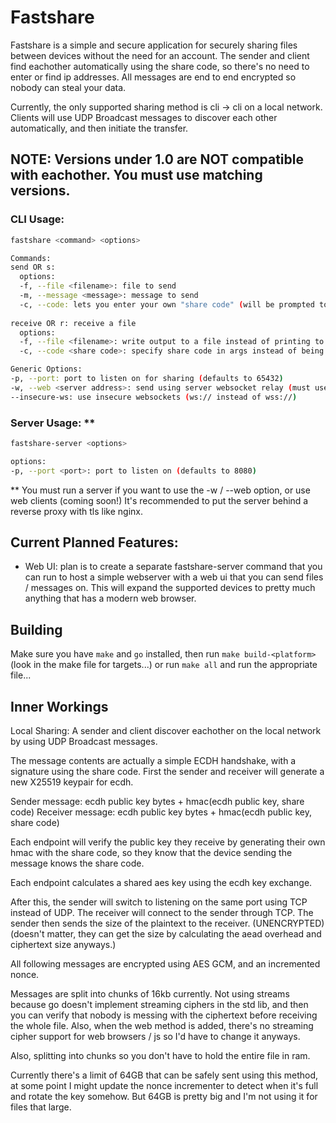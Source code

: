 # Fastshare

Fastshare is a simple and secure application for securely sharing files between devices without the need for an account. The sender and client find eachother automatically using the share code, so there's no need to enter or find ip addresses. All messages are end to end encrypted so nobody can steal your data.

Currently, the only supported sharing method is cli -> cli on a local network. Clients will use UDP Broadcast messages to discover each other automatically, and then initiate the transfer.

## NOTE: Versions under 1.0 are NOT compatible with eachother. You must use matching versions.

### CLI Usage:
```bash
fastshare <command> <options>

Commands:
send OR s:
  options:
  -f, --file <filename>: file to send
  -m, --message <message>: message to send
  -c, --code: lets you enter your own "share code" (will be prompted to enter after hitting enter)
  
receive OR r: receive a file
  options:
  -f, --file <filename>: write output to a file instead of printing to stdout
  -c, --code <share code>: specify share code in args instead of being prompted for the share code.

Generic Options:
-p, --port: port to listen on for sharing (defaults to 65432)
-w, --web <server address>: send using server websocket relay (must use to send to web client)
--insecure-ws: use insecure websockets (ws:// instead of wss://)
```

### Server Usage: **
```bash
fastshare-server <options>

options:
-p, --port <port>: port to listen on (defaults to 8080)
```

** You must run a server if you want to use the -w / --web option, or use web clients (coming soon!) It's recommended to put the server behind a reverse proxy with tls like nginx.


## Current Planned Features:
- Web UI: plan is to create a separate fastshare-server command that you can run to host a simple webserver with a web ui that you can send files / messages on. This will expand the supported devices to pretty much anything that has a modern web browser.

## Building
Make sure you have `make` and `go` installed, then run `make build-<platform>` (look in the make file for targets...) or run `make all` and run the appropriate file...

## Inner Workings
Local Sharing:
A sender and client discover eachother on the local network by using UDP Broadcast messages.

The message contents are actually a simple ECDH handshake, with a signature using the share code.
First the sender and receiver will generate a new X25519 keypair for ecdh. 

Sender message: ecdh public key bytes + hmac(ecdh public key, share code)
Receiver message: ecdh public key bytes + hmac(ecdh public key, share code)

Each endpoint will verify the public key they receive by generating their own hmac with the share code, so they know that the device sending the message knows the share code.

Each endpoint calculates a shared aes key using the ecdh key exchange.

After this, the sender will switch to listening on the same port using TCP instead of UDP.
The receiver will connect to the sender through TCP.
The sender then sends the size of the plaintext to the receiver. (UNENCRYPTED) (doesn't matter, they can get the size by calculating the aead overhead and ciphertext size anyways.)

All following messages are encrypted using AES GCM, and an incremented nonce.

Messages are split into chunks of 16kb currently. Not using streams because go doesn't implement streaming ciphers in the std lib, and then you can verify that nobody is messing with the ciphertext before receiving the whole file. Also, when the web method is added, there's no streaming cipher support for web browsers / js so I'd have to change it anyways.

Also, splitting into chunks so you don't have to hold the entire file in ram.

Currently there's a limit of 64GB that can be safely sent using this method, at some point I might update the nonce incrementer to detect when it's full and rotate the key somehow. But 64GB is pretty big and I'm not using it for files that large.
